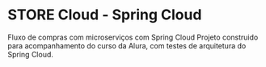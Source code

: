 # STORE Cloud - Spring Cloud
Fluxo de compras com microserviços com Spring Cloud
Projeto construido para acompanhamento do curso da Alura, com testes de arquitetura do Spring Cloud.
